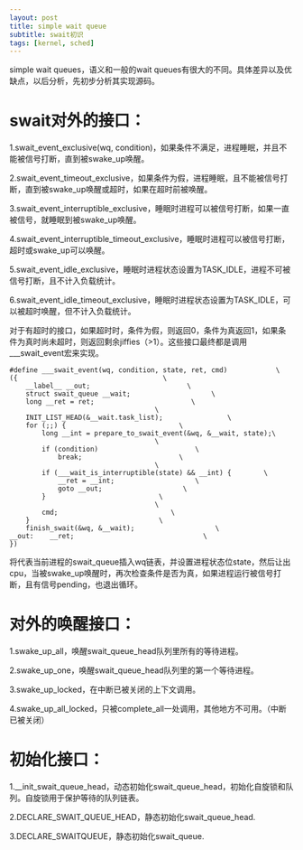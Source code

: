 ```yaml
---
layout: post
title: simple wait queue
subtitle: swait初识
tags: [kernel, sched]
---
```


simple wait queues，语义和一般的wait queues有很大的不同。具体差异以及优缺点，以后分析，先初步分析其实现源码。

# swait对外的接口：

1.swait_event_exclusive(wq, condition)，如果条件不满足，进程睡眠，并且不能被信号打断，直到被swake_up唤醒。

2.swait_event_timeout_exclusive，如果条件为假，进程睡眠，且不能被信号打断，直到被swake_up唤醒或超时，如果在超时前被唤醒。

3.swait_event_interruptible_exclusive，睡眠时进程可以被信号打断，如果一直被信号，就睡眠到被swake_up唤醒。

4.swait_event_interruptible_timeout_exclusive，睡眠时进程可以被信号打断，超时或swake_up可以唤醒。

5.swait_event_idle_exclusive，睡眠时进程状态设置为TASK_IDLE，进程不可被信号打断，且不计入负载统计。

6.swait_event_idle_timeout_exclusive，睡眠时进程状态设置为TASK_IDLE，可以被超时唤醒，但不计入负载统计。

对于有超时的接口，如果超时时，条件为假，则返回0，条件为真返回1，如果条件为真时尚未超时，则返回剩余jiffies（>1）。这些接口最终都是调用___swait_event宏来实现。

```
#define ___swait_event(wq, condition, state, ret, cmd)            \
({                                    \
    __label__ __out;                        \
    struct swait_queue __wait;                    \
    long __ret = ret;                        \
                                    \
    INIT_LIST_HEAD(&__wait.task_list);                \
    for (;;) {                            \
        long __int = prepare_to_swait_event(&wq, &__wait, state);\
                                    \
        if (condition)                        \
            break;                        \
                                    \
        if (___wait_is_interruptible(state) && __int) {        \
            __ret = __int;                    \
            goto __out;                    \
        }                            \
                                    \
        cmd;                            \
    }                                \
    finish_swait(&wq, &__wait);                    \
__out:    __ret;                                \
})
```

将代表当前进程的swait_queue插入wq链表，并设置进程状态位state，然后让出cpu，当被swake_up唤醒时，再次检查条件是否为真，如果进程运行被信号打断，且有信号pending，也退出循环。

# 对外的唤醒接口：
1.swake_up_all，唤醒swait_queue_head队列里所有的等待进程。

2.swake_up_one，唤醒swait_queue_head队列里的第一个等待进程。

3.swake_up_locked，在中断已被关闭的上下文调用。

4.swake_up_all_locked，只被complete_all一处调用，其他地方不可用。（中断已被关闭）

# 初始化接口：
1.__init_swait_queue_head，动态初始化swait_queue_head，初始化自旋锁和队列。自旋锁用于保护等待的队列链表。

2.DECLARE_SWAIT_QUEUE_HEAD，静态初始化swait_queue_head.

3.DECLARE_SWAITQUEUE，静态初始化swait_queue.

